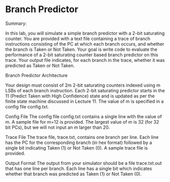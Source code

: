 # Branch Predictor

Summary:

In this lab, you will simulate a simple branch predictor with a 2-bit saturating counter. You are provided with a text file containing a trace of branch instructions consisting of the PC at which each branch occurs, and whether the branch is Taken or Not Taken. 
Your goal is write code to evaluate the performance of a 2-bit saturating counter based branch predictor on this trace. Your output file indicates, for each branch in the trace, whether it was predicted as Taken or Not Taken. 

Branch Predictor Architecture

Your design must consist of 2m 2-bit saturating counters indexed using m LSBs of each branch instruction. Each 2-bit saturating predictor starts in the 11 (Predict Taken with High Confidence) state and is updated as per the finite state machine discussed in Lecture 11. The value of m is specified in a config file config.txt. 

Config File
The config file config.txt contains a single line with the value of m. A sample file for m=12 is provided. The largest value of m is 32 (for 32 bit PCs), but we will not input an m larger than 20.

Trace File
The trace file, trace.txt, contains one branch per line. Each line has the PC for the corresponding branch (in hex format) followed by a single bit indicating Taken (1) or Not Taken (0). A sample trace file is provided.  

Output Format
The output from your simulator should be a file trace.txt.out that has one line per branch. Each line has a single bit which indicates whether that branch was predicted as Taken (1) or Not Taken (0).
